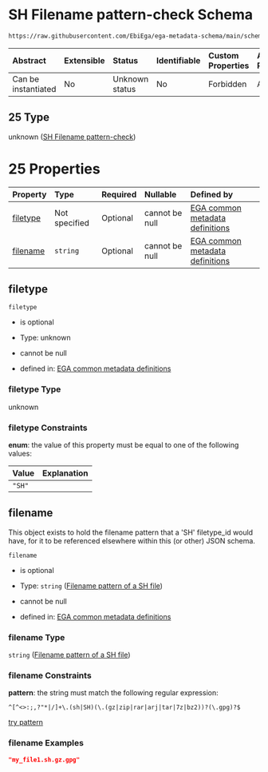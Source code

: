 # SH Filename pattern-check Schema

```txt
https://raw.githubusercontent.com/EbiEga/ega-metadata-schema/main/schemas/EGA.common-definitions.json#/definitions/filename-filetype-pattern-check/anyOf/25
```



| Abstract            | Extensible | Status         | Identifiable | Custom Properties | Additional Properties | Access Restrictions | Defined In                                                                                           |
| :------------------ | :--------- | :------------- | :----------- | :---------------- | :-------------------- | :------------------ | :--------------------------------------------------------------------------------------------------- |
| Can be instantiated | No         | Unknown status | No           | Forbidden         | Allowed               | none                | [EGA.common-definitions.json\*](../../../schemas/EGA.common-definitions.json "open original schema") |

## 25 Type

unknown ([SH Filename pattern-check](ega-12-definitions-check-filetype-checks-based-on-its-filename-anyof-sh-filename-pattern-check.md))

# 25 Properties

| Property              | Type          | Required | Nullable       | Defined by                                                                                                                                                                                                                                                                                                                                 |
| :-------------------- | :------------ | :------- | :------------- | :----------------------------------------------------------------------------------------------------------------------------------------------------------------------------------------------------------------------------------------------------------------------------------------------------------------------------------------- |
| [filetype](#filetype) | Not specified | Optional | cannot be null | [EGA common metadata definitions](ega-12-definitions-check-filetype-checks-based-on-its-filename-anyof-sh-filename-pattern-check-properties-filetype.md "https://raw.githubusercontent.com/EbiEga/ega-metadata-schema/main/schemas/EGA.common-definitions.json#/definitions/filename-filetype-pattern-check/anyOf/25/properties/filetype") |
| [filename](#filename) | `string`      | Optional | cannot be null | [EGA common metadata definitions](ega-12-definitions-filename-pattern-of-a-sh-file.md "https://raw.githubusercontent.com/EbiEga/ega-metadata-schema/main/schemas/EGA.common-definitions.json#/definitions/filename-filetype-pattern-check/anyOf/25/properties/filename")                                                                   |

## filetype



`filetype`

*   is optional

*   Type: unknown

*   cannot be null

*   defined in: [EGA common metadata definitions](ega-12-definitions-check-filetype-checks-based-on-its-filename-anyof-sh-filename-pattern-check-properties-filetype.md "https://raw.githubusercontent.com/EbiEga/ega-metadata-schema/main/schemas/EGA.common-definitions.json#/definitions/filename-filetype-pattern-check/anyOf/25/properties/filetype")

### filetype Type

unknown

### filetype Constraints

**enum**: the value of this property must be equal to one of the following values:

| Value  | Explanation |
| :----- | :---------- |
| `"SH"` |             |

## filename

This object exists to hold the filename pattern that a 'SH' filetype\_id would have, for it to be referenced elsewhere within this (or other) JSON schema.

`filename`

*   is optional

*   Type: `string` ([Filename pattern of a SH file](ega-12-definitions-filename-pattern-of-a-sh-file.md))

*   cannot be null

*   defined in: [EGA common metadata definitions](ega-12-definitions-filename-pattern-of-a-sh-file.md "https://raw.githubusercontent.com/EbiEga/ega-metadata-schema/main/schemas/EGA.common-definitions.json#/definitions/filename-filetype-pattern-check/anyOf/25/properties/filename")

### filename Type

`string` ([Filename pattern of a SH file](ega-12-definitions-filename-pattern-of-a-sh-file.md))

### filename Constraints

**pattern**: the string must match the following regular expression:&#x20;

```regexp
^[^<>:;,?"*|/]+\.(sh|SH)(\.(gz|zip|rar|arj|tar|7z|bz2))?(\.gpg)?$
```

[try pattern](https://regexr.com/?expression=%5E%5B%5E%3C%3E%3A%3B%2C%3F%22*%7C%2F%5D%2B%5C.\(sh%7CSH\)\(%5C.\(gz%7Czip%7Crar%7Carj%7Ctar%7C7z%7Cbz2\)\)%3F\(%5C.gpg\)%3F%24 "try regular expression with regexr.com")

### filename Examples

```json
"my_file1.sh.gz.gpg"
```

